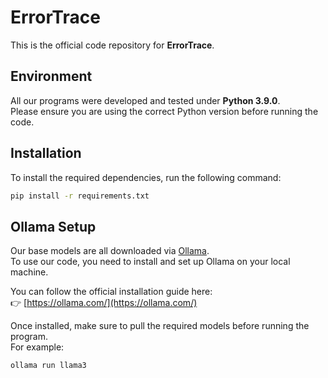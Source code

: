 # ErrorTrace

This is the official code repository for **ErrorTrace**.

## Environment

All our programs were developed and tested under **Python 3.9.0**.  
Please ensure you are using the correct Python version before running the code.

## Installation

To install the required dependencies, run the following command:

```bash
pip install -r requirements.txt
```

## Ollama Setup

Our base models are all downloaded via [Ollama](https://ollama.com/).  
To use our code, you need to install and set up Ollama on your local machine.

You can follow the official installation guide here:  
👉 [https://ollama.com/](https://ollama.com/)

Once installed, make sure to pull the required models before running the program.  
For example:

```bash
ollama run llama3
```

